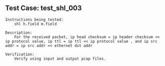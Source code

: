 Test Case: test_shl_003
-------------------------

    Instructions being tested:
        shl h.field m.field

    Description:
        For the received packet, ip head checksum = ip header checksum << ip protocol value, ip ttl = ip ttl << ip protocol value , and ip src addr = ip src addr << ethernet dst addr

    Verification:
        Verify using input and output pcap files.
